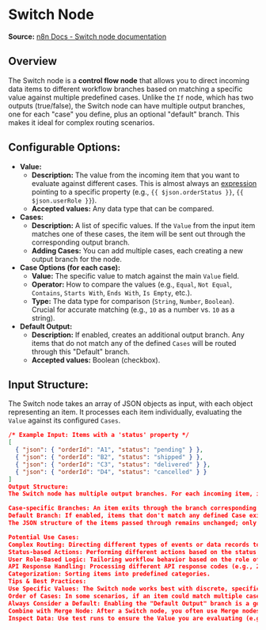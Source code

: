 # Switch Node

**Source:** [n8n Docs - Switch node documentation](https://docs.n8n.io/integrations/builtin/core-nodes/n8n-nodes-base.switch/)

## Overview
The Switch node is a **control flow node** that allows you to direct incoming data items to different workflow branches based on matching a specific value against multiple predefined cases. Unlike the `If` node, which has two outputs (true/false), the Switch node can have multiple output branches, one for each "case" you define, plus an optional "default" branch. This makes it ideal for complex routing scenarios.

## Configurable Options:

* **Value:**
    * **Description:** The value from the incoming item that you want to evaluate against different cases. This is almost always an [expression](https://docs.n8n.io/code/expressions/) pointing to a specific property (e.g., `{{ $json.orderStatus }}`, `{{ $json.userRole }}`).
    * **Accepted values:** Any data type that can be compared.
* **Cases:**
    * **Description:** A list of specific values. If the `Value` from the input item matches one of these cases, the item will be sent out through the corresponding output branch.
    * **Adding Cases:** You can add multiple cases, each creating a new output branch for the node.
* **Case Options (for each case):**
    * **Value:** The specific value to match against the main `Value` field.
    * **Operator:** How to compare the values (e.g., `Equal`, `Not Equal`, `Contains`, `Starts With`, `Ends With`, `Is Empty`, etc.).
    * **Type:** The data type for comparison (`String`, `Number`, `Boolean`). Crucial for accurate matching (e.g., `10` as a number vs. `10` as a string).
* **Default Output:**
    * **Description:** If enabled, creates an additional output branch. Any items that do not match any of the defined `Cases` will be routed through this "Default" branch.
    * **Accepted values:** Boolean (checkbox).

## Input Structure:
The Switch node takes an array of JSON objects as input, with each object representing an item. It processes each item individually, evaluating the `Value` against its configured `Cases`.

```json
/* Example Input: Items with a 'status' property */
[
  { "json": { "orderId": "A1", "status": "pending" } },
  { "json": { "orderId": "B2", "status": "shipped" } },
  { "json": { "orderId": "C3", "status": "delivered" } },
  { "json": { "orderId": "D4", "status": "cancelled" } }
]
Output Structure:
The Switch node has multiple output branches. For each incoming item, it will be sent out through only one of the branches:

Case-specific Branches: An item exits through the branch corresponding to the Case it matches.
Default Branch: If enabled, items that don't match any defined Case exit through this branch.
The JSON structure of the items passed through remains unchanged; only their routing is affected.

Potential Use Cases:
Complex Routing: Directing different types of events or data records to specific processing workflows (e.g., "new user" goes to onboarding, "payment failed" goes to error handling, "password reset" goes to verification).
Status-based Actions: Performing different actions based on the status of an item (e.g., pending, approved, rejected).
User Role-Based Logic: Tailoring workflow behavior based on the role of a user (e.g., admin, editor, viewer).
API Response Handling: Processing different API response codes (e.g., 200, 400, 404) or specific error messages.
Categorization: Sorting items into predefined categories.
Tips & Best Practices:
Use Specific Values: The Switch node works best with discrete, specific values rather than broad ranges. For ranges or more complex "true/false" type conditions, the If node might be more suitable.
Order of Cases: In some scenarios, if an item could match multiple cases, the order of your cases in the Switch node might matter, though n8n typically evaluates them sequentially.
Always Consider a Default: Enabling the "Default Output" branch is a good practice for robust workflows, ensuring that items that don't fit any specific case are still handled (e.g., logged, sent to an error queue).
Combine with Merge Node: After a Switch node, you often use Merge nodes (especially in Append or Wait mode) to bring the various branches back together later in the workflow, if subsequent processing needs to happen to all items regardless of their path.
Inspect Data: Use test runs to ensure the Value you are evaluating (e.g., {{ $json.status }}) actually contains the expected data and type for accurate matching.